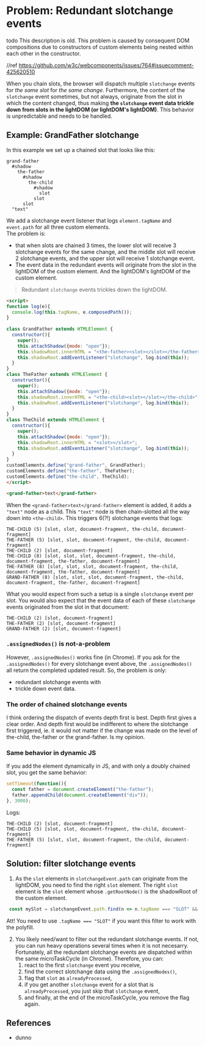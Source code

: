 # Problem: Redundant slotchange events

todo 
This description is old.
This problem is caused by consequent DOM compositions due to constructors of custom elements
being nested within each other in the constructor.

//ref https://github.com/w3c/webcomponents/issues/764#issuecomment-425620510

When you chain slots, the browser will dispatch multiple `slotchange` events for 
*the same slot* for *the same change*.
Furthermore, the content of the `slotchange` event sometimes, but not always, originate 
from the slot in which the content changed, thus making 
**the `slotchange` event data trickle down from slots in the lightDOM (or lightDOM's lightDOM)**.
This behavior is unpredictable and needs to be handled.

## Example: GrandFather slotchange
In this example we set up a chained slot that looks like this:
```
grand-father
  #shadow
    the-father
      #shadow 
        the-child
          #shadow
            slot
          slot 
      slot
  "text"
```
We add a slotchange event listener that logs `element.tagName` and `event.path` for all three custom elements.    
The problem is:
* that when slots are chained 3 times, 
the lower slot will receive 3 slotchange events for the same change, and 
the middle slot will receive 2 slotchange events, and 
the upper slot will receive 1 slotchange event.
* The event data in the redundant events will originate from the slot in the lightDOM of the custom element.
And the lightDOM's lightDOM of the custom element. 

> Redundant `slotchange` events trickles down the lightDOM.

```html
<script>
function log(e){
  console.log(this.tagName, e.composedPath());
}  
  
class GrandFather extends HTMLElement {
  constructor(){
    super();
    this.attachShadow({mode: "open"});
    this.shadowRoot.innerHTML = "<the-father><slot></slot></the-father>";
    this.shadowRoot.addEventListener("slotchange", log.bind(this));
  }
}
class TheFather extends HTMLElement {
  constructor(){
    super();
    this.attachShadow({mode: "open"});
    this.shadowRoot.innerHTML = "<the-child><slot></slot></the-child>";
    this.shadowRoot.addEventListener("slotchange", log.bind(this));
  }
}
class TheChild extends HTMLElement {
  constructor(){
    super();
    this.attachShadow({mode: "open"});
    this.shadowRoot.innerHTML = "<slot></slot>";
    this.shadowRoot.addEventListener("slotchange", log.bind(this));
  }
}
customElements.define("grand-father", GrandFather);
customElements.define("the-father", TheFather);
customElements.define("the-child", TheChild);
</script>

<grand-father>text</grand-father>
```
When the `<grand-father>text</grand-father>` element is added, it adds a `"text"` node as a child.
This `"text"` node is then chain-slotted all the way down into `<the-child>`. 
This triggers 6(?!) slotchange events that logs:
```
THE-CHILD (5) [slot, slot, document-fragment, the-child, document-fragment]
THE-FATHER (5) [slot, slot, document-fragment, the-child, document-fragment]
THE-CHILD (2) [slot, document-fragment]
THE-CHILD (8) [slot, slot, slot, document-fragment, the-child, document-fragment, the-father, document-fragment]
THE-FATHER (8) [slot, slot, slot, document-fragment, the-child, document-fragment, the-father, document-fragment]
GRAND-FATHER (8) [slot, slot, slot, document-fragment, the-child, document-fragment, the-father, document-fragment]
```
What you would expect from such a setup is a single `slotchange` event per slot.
You would also expect that the event data of each of these `slotchange` events originated from the slot in that document:
```
THE-CHILD (2) [slot, document-fragment]
THE-FATHER (2) [slot, document-fragment]
GRAND-FATHER (2) [slot, document-fragment]    
```

### `.assignedNodes()` is not-a-problem

However, `.assignedNodes()` works fine (in Chrome).
If you ask for the `.assignedNodes()` for every slotchange event above, 
the `.assignedNodes()` all return the completed updated result. 
So, the problem is only:
* redundant slotchange events with
* trickle down event data.

### The order of chained slotchange events
I think ordering the dispatch of events depth first is best. 
Depth first gives a clear order. 
And depth first would be indifferent to where the slotchange first triggered, 
ie. it would not matter if the change was made on the level of the-child, the-father or the grand-father.
Is my opinion.

### Same behavior in dynamic JS
If you add the element dynamically in JS, and 
with only a doubly chained slot, you get the same behavior:
```javascript
setTimeout(function(){
  const father = document.createElement("the-father");
  father.appendChild(document.createElement("div"));
}, 3000);
```
Logs:
```
THE-CHILD (2) [slot, document-fragment]
THE-CHILD (5) [slot, slot, document-fragment, the-child, document-fragment]
THE-FATHER (5) [slot, slot, document-fragment, the-child, document-fragment]
```

## Solution: filter slotchange events

1. As the `slot` elements in `slotchangeEvent.path` can originate from the lightDOM,
   you need to find the right `slot` element.
   The right `slot` element is the `slot` element whose `.getRootNode()`
   is the shadowRoot of the custom element.
```javascript
 const mySlot = slotchangeEvent.path.find(n => n.tagName === "SLOT" && n.getRootNode() === this.shadowRoot);
```
   Att! You need to use `.tagName === "SLOT"` if you want this filter to work with the polyfill.

2. You likely need/want to filter out the redundant slotchange events.
   If not, you can run heavy operations several times when it is not necesarry.
   Fortunately, all the redundant slotchange events are dispatched within the same microTaskCycle (in Chrome). 
   Therefore, you can:
   1. react to the first `slotchange` event you receive,
   2. find the correct slotchange data using the `.assignedNodes()`,
   3. flag that `slot` as `alreadyProcessed`,
   4. if you get another `slotchange` event for a slot that is `alreadyProcessed`, you just skip that `slotchange` event,
   5. and finally, at the end of the microTaskCycle, you remove the flag again.

## References
* dunno